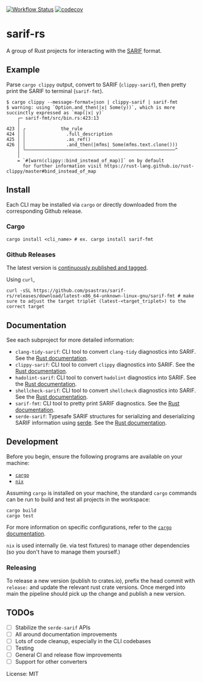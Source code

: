 [![Workflow Status](https://github.com/psastras/sarif-rs/workflows/main/badge.svg)](https://github.com/psastras/sarif-rs/actions?query=workflow%3A%22main%22)
[![codecov](https://codecov.io/gh/psastras/sarif-rs/branch/main/graph/badge.svg?token=KSXYAZGS5U)](https://codecov.io/gh/psastras/sarif-rs)

# sarif-rs

A group of Rust projects for interacting with the
[SARIF](https://sarifweb.azurewebsites.net/) format.

## Example

Parse `cargo clippy` output, convert to SARIF (`clippy-sarif`), then pretty
print the SARIF to terminal (`sarif-fmt`).

```shell
$ cargo clippy --message-format=json | clippy-sarif | sarif-fmt
$ warning: using `Option.and_then(|x| Some(y))`, which is more succinctly expressed as `map(|x| y)`
    ┌─ sarif-fmt/src/bin.rs:423:13
    │
423 │ ╭             the_rule
424 │ │               .full_description
425 │ │               .as_ref()
426 │ │               .and_then(|mfms| Some(mfms.text.clone()))
    │ ╰───────────────────────────────────────────────────────^
    │
    = `#[warn(clippy::bind_instead_of_map)]` on by default
      for further information visit https://rust-lang.github.io/rust-clippy/master#bind_instead_of_map
```

## Install

Each CLI may be installed via `cargo` or directly downloaded from the
corresponding Github release.

### Cargo

```shell
cargo install <cli_name> # ex. cargo install sarif-fmt
```

### Github Releases

The latest version is
[continuously published and tagged](https://github.com/psastras/sarif-rs/releases).

Using `curl`,

```shell
curl -sSL https://github.com/psastras/sarif-rs/releases/download/latest-x86_64-unknown-linux-gnu/sarif-fmt # make sure to adjust the target triplet (latest-<target_triplet>) to the correct target
```

## Documentation

See each subproject for more detailed information:

- `clang-tidy-sarif`: CLI tool to convert `clang-tidy` diagnostics into SARIF.
  See the [Rust documentation](https://docs.rs/clang_tidy_sarif/).
- `clippy-sarif`: CLI tool to convert `clippy` diagnostics into SARIF. See the
  [Rust documentation](https://docs.rs/clippy_sarif/).
- `hadolint-sarif`: CLI tool to convert `hadolint` diagnostics into SARIF. See
  the [Rust documentation](https://docs.rs/hadolint_sarif/).
- `shellcheck-sarif`: CLI tool to convert `shellcheck` diagnostics into SARIF.
  See the [Rust documentation](https://docs.rs/shellcheck_sarif/).
- `sarif-fmt`: CLI tool to pretty print SARIF diagnostics. See the
  [Rust documentation](https://docs.rs/sarif_fmt/).
- `serde-sarif`: Typesafe SARIF structures for serializing and deserializing
  SARIF information using [serde](https://serde.rs/). See the
  [Rust documentation](https://docs.rs/serde_sarif/).

## Development

Before you begin, ensure the following programs are available on your machine:

- [`cargo`](https://rustup.rs/)
- [`nix`](https://nixos.org/download.html#nix-quick-install)

Assuming `cargo` is installed on your machine, the standard `cargo` commands can
be run to build and test all projects in the workspace:

```shell
cargo build
cargo test
```

For more information on specific configurations, refer to the
[`cargo` documentation](https://doc.rust-lang.org/cargo).

`nix` is used internally (ie. via test fixtures) to manage other dependencies
(so you don't have to manage them yourself.)

### Releasing

To release a new version (publish to crates.io), prefix the head commit with `release:` and update the relevant rust crate versions. Once merged into main the pipeline should pick up the change and publish a new version.

## TODOs

- [ ] Stabilize the `serde-sarif` APIs
- [ ] All around documentation improvements
- [ ] Lots of code cleanup, especially in the CLI codebases
- [ ] Testing
- [ ] General CI and release flow improvements
- [ ] Support for other converters

License: MIT
